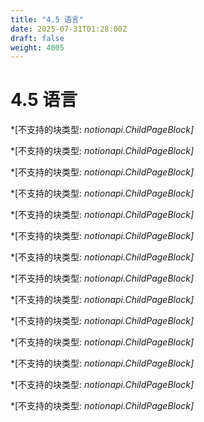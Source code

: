 ```yaml
---
title: "4.5 语言"
date: 2025-07-31T01:28:00Z
draft: false
weight: 4005
---
```


# 4.5 语言

*[不支持的块类型: *notionapi.ChildPageBlock]*

*[不支持的块类型: *notionapi.ChildPageBlock]*

*[不支持的块类型: *notionapi.ChildPageBlock]*

*[不支持的块类型: *notionapi.ChildPageBlock]*

*[不支持的块类型: *notionapi.ChildPageBlock]*

*[不支持的块类型: *notionapi.ChildPageBlock]*

*[不支持的块类型: *notionapi.ChildPageBlock]*

*[不支持的块类型: *notionapi.ChildPageBlock]*

*[不支持的块类型: *notionapi.ChildPageBlock]*

*[不支持的块类型: *notionapi.ChildPageBlock]*

*[不支持的块类型: *notionapi.ChildPageBlock]*

*[不支持的块类型: *notionapi.ChildPageBlock]*

*[不支持的块类型: *notionapi.ChildPageBlock]*

*[不支持的块类型: *notionapi.ChildPageBlock]*



